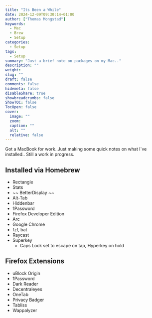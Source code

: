 ```yaml
---
title: "Its Been a While"
date: 2024-12-09T09:30:14+01:00
author: ["Thomas Mongstad"]
keywords:
  - Mac
  - Brew
  - Setup
categories:
  - Setup
tags:
  - Setup
summary: "Just a brief note on packages on my Mac.."
description: ""
weight:
slug: ""
draft: false
comments: false
hidemeta: false
disableShare: true
showbreadcrumbs: false
ShowTOC: false
TocOpen: false
cover:
  image: ""
  zoom:
  caption: ""
  alt: ""
  relative: false
---
```


Got a MacBook for work..Just making some quick notes on what I´ve installed..
Still a work in progress.

## Installed via Homebrew

- Rectangle
- Stats
- ~~ BetterDisplay ~~
- Alt-Tab
- Hiddenbar
- 1Password
- Firefox Developer Edition
- Arc
- Google Chrome
- fzf, bat
- Raycast
- Superkey
  - Caps Lock set to escape on tap, Hyperkey on hold

## Firefox Extensions

- uBlock Origin
- 1Password
- Dark Reader
- Decentraleyes
- OneTab
- Privacy Badger
- Tabliss
- Wappalyzer
